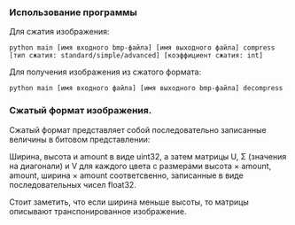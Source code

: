 ### Использование программы

Для сжатия изображения: 

```python main [имя входного bmp-файла] [имя выходного файла] compress [тип сжатия: standard/simple/advanced] [коэффициент сжатия: int]```

Для получения изображения из сжатого формата:

```python main [имя входного файла] [имя выходного bmp-файла] decompress```

### Сжатый формат изображения.

Сжатый формат представляет собой последовательно записанные величины в битовом представлении:

Ширина, высота и amount в виде uint32, а затем матрицы U, Σ (значения на диагонали) и V для каждого цвета с размерами высота × amount, amount, ширина × amount соответсвенно, записанные в виде последовательных чисел float32.

Стоит заметить, что если ширина меньше высоты, то матрицы описывают транспонированное изображение.